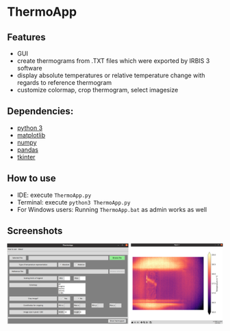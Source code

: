 # ThermoApp

## Features
* GUI
* create thermograms from .TXT files which were exported by IRBIS 3 software
* display absolute temperatures or relative temperature change with regards to reference thermogram
* customize colormap, crop thermogram, select imagesize 

## Dependencies: 
* [python 3](http://python.org)
* [matplotlib](http://matplotlib.org)
* [numpy](https://numpy.org/)
* [pandas](https://pandas.pydata.org/)
* [tkinter](https://docs.python.org/3/library/tkinter.html)

## How to use
* IDE: 
execute ```ThermoApp.py```
* Terminal:
execute ```python3 ThermoApp.py```
* For Windows users: Running ```ThermoApp.bat``` as admin works as well

## Screenshots
![Graph](doc/screenshots.png)
